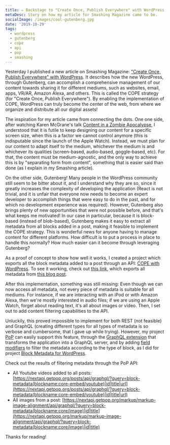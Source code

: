 ```yaml
---
title: ✏️ Backstage to "Create Once, Publish Everywhere" with WordPress
metaDesc: Story on how my article for Smashing Magazine came to be.
socialImage: /images/cool-gutenberg.jpg
date: '2019-10-29'
tags:
  - wordpress
  - gutenberg
  - cope
  - api
  - pop
  - smashing
---
```


Yesterday I published a new article on Smashing Magazine: ["Create Once, Publish Everywhere" with WordPress](https://www.smashingmagazine.com/2019/10/create-once-publish-everywhere-wordpress/). It describes how the new WordPress, through Gutenberg, can accomplish a comprehensive management of our content towards sharing it for different mediums, such as websites, email, apps, VR/AR, Amazon Alexa, and others. This is called the COPE strategy (for "Create Once, Publish Everywhere"). By enabling the implementation of COPE, WordPress can truly become the center of the web, from where we organize and distribute all our digital assets!

The inspiration for my article came from connecting the dots. One one side, after watching Karen McGrane's talk [Content in a Zombie Apocalypse](https://karenmcgrane.com/talks/content-in-a-zombie-apocalypse/), I understood that it is futile to keep designing our content for a specific screen size, when this is a factor we cannot control anymore (this is indisputable since the launch of the Apple Watch). Instead, we must plan for our content to adapt itself to the medium, whichever the medium is and whichever its qualities (screen-based, audio-based, goggle-based, etc). For that, the content must be medium-agnostic, and the only way to achieve this is by "separating form from content", something that is easier said than done (as I explain in my Smashing article).

On the other side, Gutenberg! Many people in the WordPress community still seem to be bitter about it, and I understand why they are so, since it greatly increases the complexity of developing the application (React is not trivial, and it is unfair that everyone now needs to become an expert developer to accomplish things that were easy to do in the past, and for which no development experience was required). However, Gutenberg also brings plenty of new opportunities that were not possible before, and that's what keeps me motivated! In our case in particular, because it is block-based (instead of blob-based), Gutenberg makes it easy to extract all metadata from all blocks added in a post, making it feasible to implement the COPE strategy. This is wonderful news for anyone having to manage content for different platforms. How difficult is to put a process in place to handle this normally? How much easier can it become through leveraging Gutenberg?

As a proof of concept to show how well it works, I created a project which exports all the block metadata added to a post through an API: [COPE with WordPress](https://github.com/leoloso/cope-with-wp). To see it working, check out [this link](https://nextapi.getpop.org/wp-json/block-metadata/v1/data/1499), which exports all metadata from [this blog post](https://nextapi.getpop.org/posts/cope-with-wordpress-post-demo-containing-plenty-of-blocks/).

After this implementation, something was still missing: Even though we can now access all metadata, not every piece of metadata is suitable for all mediums. For instance, if we are interacting with an iPod or with Amazon Alexa, then we're mostly interested in audio files; if we are using an Apple Watch, forget about reading text, it's all about images or video. Then, I set out to add content filtering capabilities to the API.

Unluckily, this proved impossible to implement for both REST (not feasible) and GraphQL (creating different types for all types of metadata is so verbose and cumbersome, that I gave up while trying). However, my project [PoP](https://github.com/leoloso/PoP) can easily support this feature, through the [GraphQL extension](https://github.com/getpop/api-graphql) that transforms the application into a GraphQL server, and by adding [field modifiers](https://github.com/getpop/field-query#field-arguments) to filter the metadata according to the type of block, as I did for project [Block Metadata for WordPress](https://github.com/leoloso/block-metadata).

Check out the results of filtering metadata through the PoP API:

- All Youtube videos added to all posts: [https://nextapi.getpop.org/posts/api/graphql/?query=block-metadata(blockname:core-embed/youtube)|id|title|url](https://nextapi.getpop.org/posts/api/graphql/?query=block-metadata(blockname:core-embed/youtube)|id|title|url)
- All images from a post: [https://nextapi.getpop.org/markup/markup-image-alignment/api/graphql/?query=block-metadata(blockname:core/image)|id|title](https://nextapi.getpop.org/markup/markup-image-alignment/api/graphql/?query=block-metadata(blockname:core/image)|id|title)

Thanks for reading!